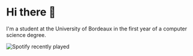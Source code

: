 # Hi there 👋

I'm a student at the University of Bordeaux in the first year of a computer science degree.

![Spotify recently played](https://spotify-recently-played-readme.vercel.app/api?user=s_angy&unique=true)

<!--
**Illumye/Illumye** is a ✨ _special_ ✨ repository because its `README.md` (this file) appears on your GitHub profile.

Here are some ideas to get you started:

- 🔭 I’m currently working on ...
- 🌱 I’m currently learning ...
- 👯 I’m looking to collaborate on ...
- 🤔 I’m looking for help with ...
- 💬 Ask me about ...
- 📫 How to reach me: ...
- 😄 Pronouns: ...
- ⚡ Fun fact: ...
-->
